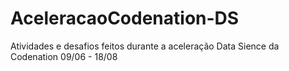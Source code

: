 # AceleracaoCodenation-DS
Atividades e desafios feitos durante a aceleração Data Sience da Codenation 09/06 - 18/08
